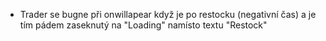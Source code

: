 - Trader se bugne při onwillapear když je po restocku (negativní čas) a je tím pádem zaseknutý na "Loading" namísto textu "Restock"